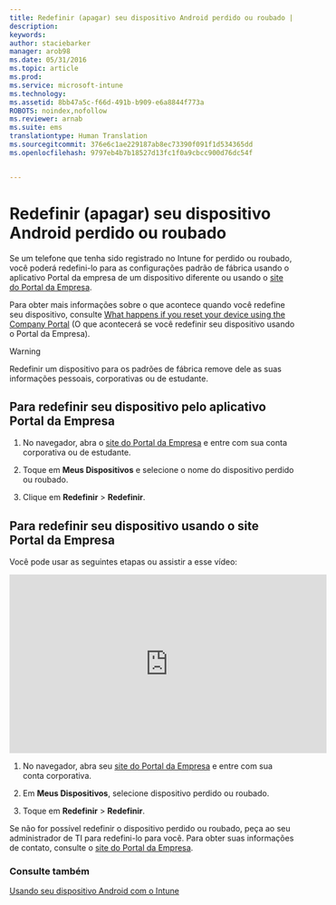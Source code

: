 ```yaml
---
title: Redefinir (apagar) seu dispositivo Android perdido ou roubado | Microsoft Intune
description: 
keywords: 
author: staciebarker
manager: arob98
ms.date: 05/31/2016
ms.topic: article
ms.prod: 
ms.service: microsoft-intune
ms.technology: 
ms.assetid: 8bb47a5c-f66d-491b-b909-e6a8844f773a
ROBOTS: noindex,nofollow
ms.reviewer: arnab
ms.suite: ems
translationtype: Human Translation
ms.sourcegitcommit: 376e6c1ae229187ab8ec73390f091f1d534365dd
ms.openlocfilehash: 9797eb4b7b18527d13fc1f0a9cbcc900d76dc54f


---
```



# Redefinir (apagar) seu dispositivo Android perdido ou roubado

Se um telefone que tenha sido registrado no Intune for perdido ou roubado, você poderá redefini-lo para as configurações padrão de fábrica usando o aplicativo Portal da empresa de um dispositivo diferente ou usando o [site do Portal da Empresa](http://portal.manage.microsoft.com).

Para obter mais informações sobre o que acontece quando você redefine seu dispositivo, consulte [What happens if you reset your device using the Company Portal](what-happens-if-you-reset-your-device-using-the-company-portal-android.md) (O que acontecerá se você redefinir seu dispositivo usando o Portal da Empresa).

> [!WARNING] 
> Redefinir um dispositivo para os padrões de fábrica remove dele as suas informações pessoais, corporativas ou de estudante.

## Para redefinir seu dispositivo pelo aplicativo Portal da Empresa

1.  No navegador, abra o [site do Portal da Empresa](http://portal.manage.microsoft.com) e entre com sua conta corporativa ou de estudante.

2.  Toque em **Meus Dispositivos** e selecione o nome do dispositivo perdido ou roubado.

3.  Clique em **Redefinir** &gt; **Redefinir**.

## Para redefinir seu dispositivo usando o site Portal da Empresa

Você pode usar as seguintes etapas ou assistir a esse vídeo:

<iframe width="560" height="315" src="https://www.youtube.com/embed/watch?v=K-Vi7lNfaMk&feature=youtu.be" frameborder="0" allowfullscreen></iframe> 

1.  No navegador, abra seu [site do Portal da Empresa](http://portal.manage.microsoft.com) e entre com sua conta corporativa.

2.  Em **Meus Dispositivos**, selecione dispositivo perdido ou roubado.

3.  Toque em **Redefinir** &gt; **Redefinir**.

Se não for possível redefinir o dispositivo perdido ou roubado, peça ao seu administrador de TI para redefini-lo para você. Para obter suas informações de contato, consulte o [site do Portal da Empresa](http://portal.manage.microsoft.com).

### Consulte também
[Usando seu dispositivo Android com o Intune](using-your-android-device-with-intune.md)




<!--HONumber=Jul16_HO3-->


